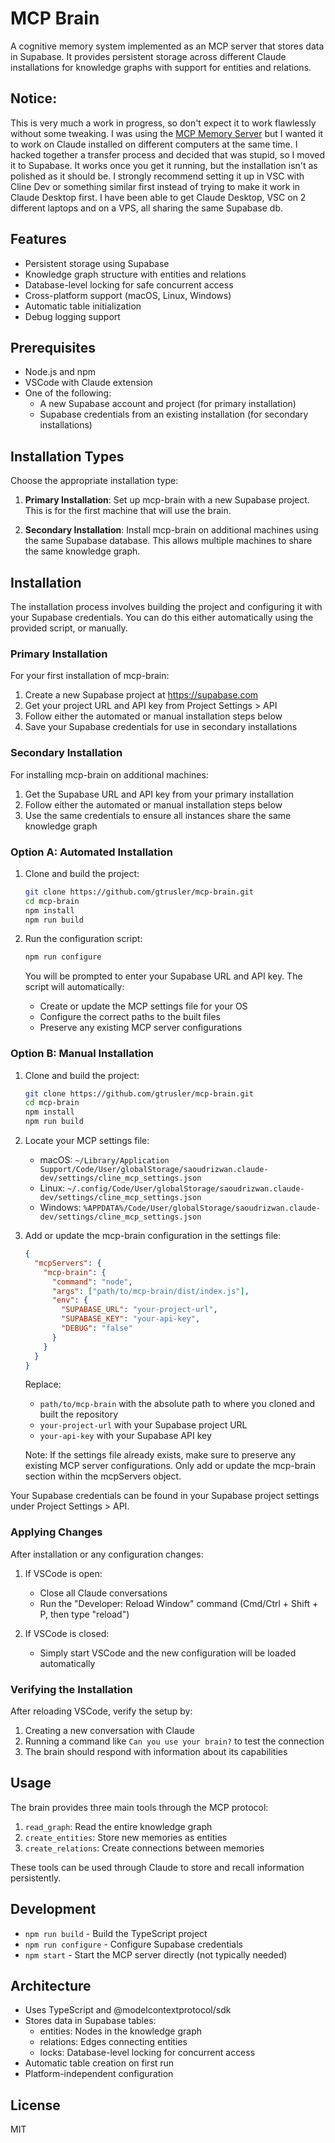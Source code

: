 # MCP Brain

A cognitive memory system implemented as an MCP server that stores data in Supabase. It provides persistent storage across different Claude installations for knowledge graphs with support for entities and relations.

## Notice: 

This is very much a work in progress, so don't expect it to work flawlessly without some tweaking. I was using the [MCP Memory Server](https://github.com/docker/mcp-servers/tree/main/src/memory) but I wanted it to work on Claude installed on different computers at the same time. I hacked together a transfer process and decided that was stupid, so I moved it to Supabase. It works once you get it running, but the installation isn't as polished as it should be. I strongly recommend setting it up in VSC with Cline Dev or something similar first instead of trying to make it work in Claude Desktop first. I have been able to get Claude Desktop, VSC on 2 different laptops and on a VPS, all sharing the same Supabase db. 

## Features

- Persistent storage using Supabase
- Knowledge graph structure with entities and relations
- Database-level locking for safe concurrent access
- Cross-platform support (macOS, Linux, Windows)
- Automatic table initialization
- Debug logging support

## Prerequisites

- Node.js and npm
- VSCode with Claude extension
- One of the following:
  - A new Supabase account and project (for primary installation)
  - Supabase credentials from an existing installation (for secondary installations)

## Installation Types

Choose the appropriate installation type:

1. **Primary Installation**: Set up mcp-brain with a new Supabase project. This is for the first machine that will use the brain.

2. **Secondary Installation**: Install mcp-brain on additional machines using the same Supabase database. This allows multiple machines to share the same knowledge graph.

## Installation

The installation process involves building the project and configuring it with your Supabase credentials. You can do this either automatically using the provided script, or manually.

### Primary Installation

For your first installation of mcp-brain:

1. Create a new Supabase project at https://supabase.com
2. Get your project URL and API key from Project Settings > API
3. Follow either the automated or manual installation steps below
4. Save your Supabase credentials for use in secondary installations

### Secondary Installation

For installing mcp-brain on additional machines:

1. Get the Supabase URL and API key from your primary installation
2. Follow either the automated or manual installation steps below
3. Use the same credentials to ensure all instances share the same knowledge graph

### Option A: Automated Installation

1. Clone and build the project:
   ```bash
   git clone https://github.com/gtrusler/mcp-brain.git
   cd mcp-brain
   npm install
   npm run build
   ```

2. Run the configuration script:
   ```bash
   npm run configure
   ```
   You will be prompted to enter your Supabase URL and API key. The script will automatically:
   - Create or update the MCP settings file for your OS
   - Configure the correct paths to the built files
   - Preserve any existing MCP server configurations

### Option B: Manual Installation

1. Clone and build the project:
   ```bash
   git clone https://github.com/gtrusler/mcp-brain.git
   cd mcp-brain
   npm install
   npm run build
   ```

2. Locate your MCP settings file:
   - macOS: `~/Library/Application Support/Code/User/globalStorage/saoudrizwan.claude-dev/settings/cline_mcp_settings.json`
   - Linux: `~/.config/Code/User/globalStorage/saoudrizwan.claude-dev/settings/cline_mcp_settings.json`
   - Windows: `%APPDATA%/Code/User/globalStorage/saoudrizwan.claude-dev/settings/cline_mcp_settings.json`

3. Add or update the mcp-brain configuration in the settings file:
   ```json
   {
     "mcpServers": {
       "mcp-brain": {
         "command": "node",
         "args": ["path/to/mcp-brain/dist/index.js"],
         "env": {
           "SUPABASE_URL": "your-project-url",
           "SUPABASE_KEY": "your-api-key",
           "DEBUG": "false"
         }
       }
     }
   }
   ```
   Replace:
   - `path/to/mcp-brain` with the absolute path to where you cloned and built the repository
   - `your-project-url` with your Supabase project URL
   - `your-api-key` with your Supabase API key

   Note: If the settings file already exists, make sure to preserve any existing MCP server configurations. Only add or update the mcp-brain section within the mcpServers object.

Your Supabase credentials can be found in your Supabase project settings under Project Settings > API.

### Applying Changes

After installation or any configuration changes:

1. If VSCode is open:
   - Close all Claude conversations
   - Run the "Developer: Reload Window" command (Cmd/Ctrl + Shift + P, then type "reload")

2. If VSCode is closed:
   - Simply start VSCode and the new configuration will be loaded automatically

### Verifying the Installation

After reloading VSCode, verify the setup by:
1. Creating a new conversation with Claude
2. Running a command like `Can you use your brain?` to test the connection
3. The brain should respond with information about its capabilities

## Usage

The brain provides three main tools through the MCP protocol:

1. `read_graph`: Read the entire knowledge graph
2. `create_entities`: Store new memories as entities
3. `create_relations`: Create connections between memories

These tools can be used through Claude to store and recall information persistently.

## Development

- `npm run build` - Build the TypeScript project
- `npm run configure` - Configure Supabase credentials
- `npm start` - Start the MCP server directly (not typically needed)

## Architecture

- Uses TypeScript and @modelcontextprotocol/sdk
- Stores data in Supabase tables:
  - entities: Nodes in the knowledge graph
  - relations: Edges connecting entities
  - locks: Database-level locking for concurrent access
- Automatic table creation on first run
- Platform-independent configuration

## License

MIT
